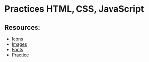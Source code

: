 # Practices HTML, CSS, JavaScript #

## Resources: ##

* [Icons](resources/icons.md)
* [Images](resources/images.md)
* [Fonts](resources/fonts.md)
* [Practice](resources/practice.md)
